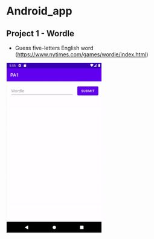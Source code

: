 # Android_app

## Project 1 - Wordle

- Guess five-letters English word (https://www.nytimes.com/games/wordle/index.html)

<img src="./img/pa1.gif" width="50%" height="50%"/>
<!-- ![ex_screenshot](./img/pa1.gif) -->
